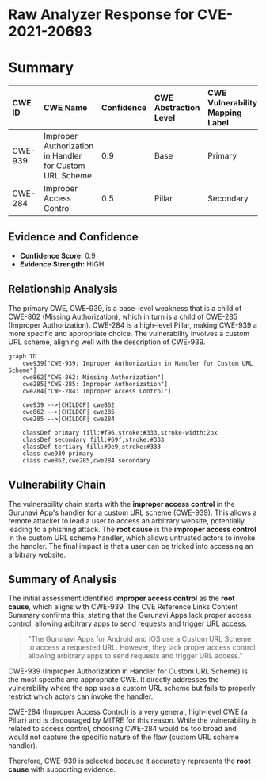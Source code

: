 # Raw Analyzer Response for CVE-2021-20693

# Summary
| CWE ID  | CWE Name                                                | Confidence | CWE Abstraction Level | CWE Vulnerability Mapping Label | CWE-Vulnerability Mapping Notes |
| :------- | :------------------------------------------------------ | :--------- | :-------------------- | :------------------------------ | :------------------------------ |
| CWE-939  | Improper Authorization in Handler for Custom URL Scheme | 0.9        | Base                  | Primary                        | Allowed                       |
| CWE-284  | Improper Access Control                                 | 0.5        | Pillar                  | Secondary                      | Discouraged                   |

## Evidence and Confidence

*   **Confidence Score:** 0.9
*   **Evidence Strength:** HIGH

## Relationship Analysis
The primary CWE, CWE-939, is a base-level weakness that is a child of CWE-862 (Missing Authorization), which in turn is a child of CWE-285 (Improper Authorization). CWE-284 is a high-level Pillar, making CWE-939 a more specific and appropriate choice. The vulnerability involves a custom URL scheme, aligning well with the description of CWE-939.

```mermaid
graph TD
    cwe939["CWE-939: Improper Authorization in Handler for Custom URL Scheme"]
    cwe862["CWE-862: Missing Authorization"]
    cwe285["CWE-285: Improper Authorization"]
    cwe284["CWE-284: Improper Access Control"]

    cwe939 -->|CHILDOF| cwe862
    cwe862 -->|CHILDOF| cwe285
    cwe285 -->|CHILDOF| cwe284
    
    classDef primary fill:#f96,stroke:#333,stroke-width:2px
    classDef secondary fill:#69f,stroke:#333
    classDef tertiary fill:#9e9,stroke:#333
    class cwe939 primary
    class cwe862,cwe285,cwe284 secondary
```

## Vulnerability Chain
The vulnerability chain starts with the **improper access control** in the Gurunavi App's handler for a custom URL scheme (CWE-939). This allows a remote attacker to lead a user to access an arbitrary website, potentially leading to a phishing attack. The **root cause** is the **improper access control** in the custom URL scheme handler, which allows untrusted actors to invoke the handler. The final impact is that a user can be tricked into accessing an arbitrary website.

## Summary of Analysis
The initial assessment identified **improper access control** as the **root cause**, which aligns with CWE-939. The CVE Reference Links Content Summary confirms this, stating that the Gurunavi Apps lack proper access control, allowing arbitrary apps to send requests and trigger URL access.

>   "The Gurunavi Apps for Android and iOS use a Custom URL Scheme to access a requested URL. However, they lack proper access control, allowing arbitrary apps to send requests and trigger URL access."

CWE-939 (Improper Authorization in Handler for Custom URL Scheme) is the most specific and appropriate CWE. It directly addresses the vulnerability where the app uses a custom URL scheme but fails to properly restrict which actors can invoke the handler.

CWE-284 (Improper Access Control) is a very general, high-level CWE (a Pillar) and is discouraged by MITRE for this reason. While the vulnerability is related to access control, choosing CWE-284 would be too broad and would not capture the specific nature of the flaw (custom URL scheme handler).

Therefore, CWE-939 is selected because it accurately represents the **root cause** with supporting evidence.